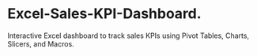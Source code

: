 # Excel-Sales-KPI-Dashboard.
Interactive Excel dashboard to track sales KPIs using Pivot Tables, Charts, Slicers, and Macros.

